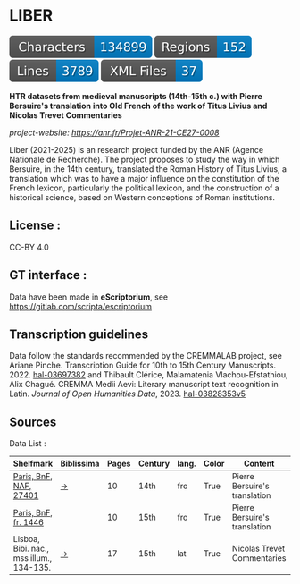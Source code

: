 LIBER
=====================
![characters badge](badges/characters.svg) ![regions badge](badges/regions.svg) ![lines badge](badges/lines.svg) ![files badge](badges/files.svg)

**HTR datasets from medieval manuscripts (14th-15th c.) with Pierre Bersuire's translation into Old French of the work of Titus Livius and Nicolas Trevet Commentaries**


*project-website: https://anr.fr/Projet-ANR-21-CE27-0008*

Liber (2021-2025) is an research project funded by the ANR (Agence Nationale de Recherche). The project proposes to study the way in which Bersuire, in the 14th century, translated the Roman History of Titus Livius, a translation which was to have a major influence on the constitution of the French lexicon, particularly the political lexicon, and the construction of a historical science, based on Western conceptions of Roman institutions.

## License : 

CC-BY 4.0

## GT interface :

Data have been made in **eScriptorium**, see https://gitlab.com/scripta/escriptorium

## Transcription guidelines

Data follow the standards recommended by the CREMMALAB project, see Ariane Pinche. Transcription Guide for 10th to 15th Century Manuscripts. 2022. [hal-03697382](https://hal.science/hal-03697382/document) and Thibault Clérice, Malamatenia Vlachou-Efstathiou, Alix Chagué. CREMMA Medii Aevi: Literary manuscript text recognition in Latin. *Journal of Open Humanities Data*, 2023. [hal-03828353v5](https://hal-enc.archives-ouvertes.fr/hal-03828353v5)

## Sources

Data List :

| Shelfmark                                                                  | Biblissima                                     | Pages | Century | lang. | Color | Content                       | transcriber       |
|----------------------------------------------------------------------------|------------------------------------------------|-------|---------|-------|-------|-------------------------------|-------------------|
| [Paris, BnF, NAF, 27401](https://gallica.bnf.fr/ark:/12148/btv1b10532600x) | [→](https://data.biblissima.fr/entity/Q68441)  | 10    | 14th    | fro   | True  | Pierre Bersuire's translation | Davide Aruta      |
| [Paris, BnF, fr. 1446](https://gallica.bnf.fr/ark:/12148/btv1b8451118s)    |                                                | 10    | 15th    | fro   | True  | Pierre Bersuire's translation | Martina Lenzi     |
| Lisboa, Bibi. nac., mss illum., 134-135.                                   | [→](https://data.biblissima.fr/entity/Q309089) | 17    | 15th    | lat   | True  | Nicolas Trevet Commentaries   | Armelle Le Huërou |



